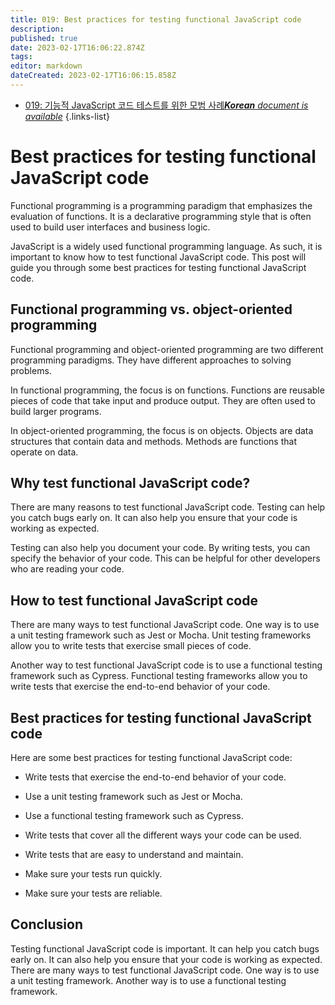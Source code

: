 ```yaml
---
title: 019: Best practices for testing functional JavaScript code
description: 
published: true
date: 2023-02-17T16:06:22.874Z
tags: 
editor: markdown
dateCreated: 2023-02-17T16:06:15.858Z
---
```


- [019: 기능적 JavaScript 코드 테스트를 위한 모범 사례***Korean** document is available*](/ko/Knowledge-base/Functional_JavaScript/Learning/019-best-practices-for-testing-functional-javascript-code)
{.links-list}


# Best practices for testing functional JavaScript code

Functional programming is a programming paradigm that emphasizes the evaluation of functions. It is a declarative programming style that is often used to build user interfaces and business logic.

JavaScript is a widely used functional programming language. As such, it is important to know how to test functional JavaScript code. This post will guide you through some best practices for testing functional JavaScript code.

## Functional programming vs. object-oriented programming

Functional programming and object-oriented programming are two different programming paradigms. They have different approaches to solving problems.

In functional programming, the focus is on functions. Functions are reusable pieces of code that take input and produce output. They are often used to build larger programs.

In object-oriented programming, the focus is on objects. Objects are data structures that contain data and methods. Methods are functions that operate on data.

## Why test functional JavaScript code?

There are many reasons to test functional JavaScript code. Testing can help you catch bugs early on. It can also help you ensure that your code is working as expected.

Testing can also help you document your code. By writing tests, you can specify the behavior of your code. This can be helpful for other developers who are reading your code.

## How to test functional JavaScript code

There are many ways to test functional JavaScript code. One way is to use a unit testing framework such as Jest or Mocha. Unit testing frameworks allow you to write tests that exercise small pieces of code.

Another way to test functional JavaScript code is to use a functional testing framework such as Cypress. Functional testing frameworks allow you to write tests that exercise the end-to-end behavior of your code.

## Best practices for testing functional JavaScript code

Here are some best practices for testing functional JavaScript code:

- Write tests that exercise the end-to-end behavior of your code.

- Use a unit testing framework such as Jest or Mocha.

- Use a functional testing framework such as Cypress.

- Write tests that cover all the different ways your code can be used.

- Write tests that are easy to understand and maintain.

- Make sure your tests run quickly.

- Make sure your tests are reliable.

## Conclusion

Testing functional JavaScript code is important. It can help you catch bugs early on. It can also help you ensure that your code is working as expected. There are many ways to test functional JavaScript code. One way is to use a unit testing framework. Another way is to use a functional testing framework.
